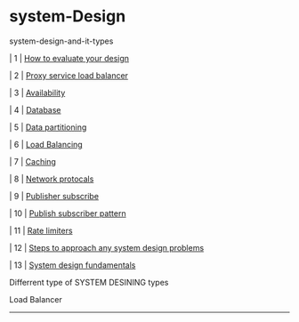 # system-Design
system-design-and-it-types

 | 1 | [How to evaluate your design](#)

 | 2 | [Proxy service load balancer](#)

 | 3 | [Availability](#)

 | 4 | [Database](#)

 | 5 | [Data partitioning](#)

 | 6 | [Load Balancing](#)

 | 7 | [Caching](#)

 | 8 | [Network protocals](#)

 | 9 | [Publisher subscribe](#)

| 10 | [Publish subscriber pattern](#)

| 11 | [Rate limiters](#)

| 12 | [Steps to approach any system design problems](#)

| 13 | [System design fundamentals](#)


<!--<p> section 1 </p>
<p> section 2 </p>-->
<p> Differrent type of SYSTEM DESINING types <br> <p> Load Balancer </p>  <hr>



















